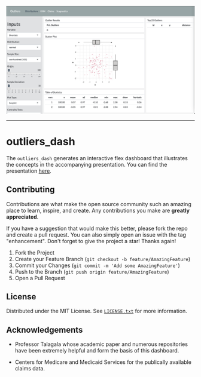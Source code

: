 <p align="center">
<a href="https://rob-wiederstein.shinyapps.io/outliers_dash"/><img src="./img/home_page.png" width=600/></a>
</p>

---

# outliers_dash

The `outliers_dash` generates an interactive flex dashboard that illustrates the concepts in the accompanying presentation. You can find the presentation [here](https://robwiederstein.github.io/outliers_pres/).

## Contributing

Contributions are what make the open source community such an amazing place to learn, inspire, and create. Any contributions you make are **greatly appreciated**.

If you have a suggestion that would make this better, please fork the repo and create a pull request. You can also simply open an issue with the tag "enhancement".
Don't forget to give the project a star! Thanks again!

1. Fork the Project
2. Create your Feature Branch (`git checkout -b feature/AmazingFeature`)
3. Commit your Changes (`git commit -m 'Add some AmazingFeature'`)
4. Push to the Branch (`git push origin feature/AmazingFeature`)
5. Open a Pull Request


## License

Distributed under the MIT License. See [`LICENSE.txt`]("./license.md") for more information.


## Acknowledgements

- Professor Talagala whose academic paper and numerous repositories have been extremely helpful and form the basis of this dashboard.

- Centers for Medicare and Medicaid Services for the publically available claims data.

